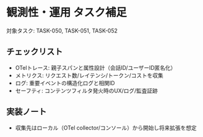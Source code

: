 # 観測性・運用 タスク補足

対象タスク: TASK-050, TASK-051, TASK-052

## チェックリスト
- OTelトレース: 親子スパンと属性設計（会話ID/ユーザーID匿名化）
- メトリクス: リクエスト数/レイテンシ/トークン/コストを収集
- ログ: 重要イベントの構造化ログと相関ID
- セーフティ: コンテンツフィルタ発火時のUX/ログ/監査証跡

## 実装ノート
- 収集先はローカル（OTel collector/コンソール）から開始し将来拡張を想定

